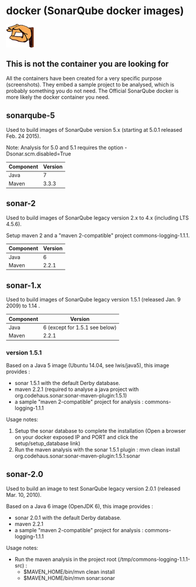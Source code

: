# docker (SonarQube docker images)

![alt text](https://raw.githubusercontent.com/lzilber/docker/master/obiwan-hand.png "Obiwan's gesture")

## This is not the container you are looking for

All the containers have been created for a very specific purpose (screenshots). They embed a sample project to be analysed, which is probably something you do not need. The Official SonarQube docker is more likely the docker container you need.

## sonarqube-5

Used to build images of SonarQube version 5.x (starting at 5.0.1 released Feb. 24 2015).

Note: Analysis for 5.0 and 5.1 requires the option -Dsonar.scm.disabled=True

| Component | Version |
| --------- | ------- |
| Java  | 7  |
| Maven  | 3.3.3  |

## sonar-2

Used to build images of SonarQube legacy version 2.x to 4.x (including LTS 4.5.6).

Setup maven 2 and a "maven 2-compatible" project commons-logging-1.1.1.

| Component | Version |
| --------- | ------- |
| Java  | 6  |
| Maven  | 2.2.1  |

## sonar-1.x

Used to build images of SonarQube legacy version 1.5.1 (released Jan. 9 2009) to 1.14 .

| Component | Version |
| --------- | ------- |
| Java  | 6 (except for 1.5.1 see below)  |
| Maven  | 2.2.1  |

### version 1.5.1

Based on a Java 5 image (Ubuntu 14.04, see lwis/java5), this image provides :
 * sonar 1.5.1 with the default Derby database.
 * maven 2.2.1 (required to analyse a java project with org.codehaus.sonar:sonar-maven-plugin:1.5.1)
 * a sample "maven 2-compatible" project for analysis : commons-logging-1.1.1 

Usage notes:
 1. Setup the sonar database to complete the installation (Open a browser on your docker exposed IP and PORT and click the setup/setup_database link)
 2. Run the maven analysis with the sonar 1.5.1 plugin : mvn clean install org.codehaus.sonar:sonar-maven-plugin:1.5.1:sonar

## sonar-2.0

Used to build an image to test SonarQube legacy version 2.0.1 (released Mar. 10, 2010).

Based on a Java 6 image (OpenJDK 6), this image provides :
 * sonar 2.0.1 with the default Derby database.
 * maven 2.2.1 
 * a sample "maven 2-compatible" project for analysis : commons-logging-1.1.1 

Usage notes:
 * Run the maven analysis in the project root (/tmp/commons-logging-1.1.1-src) : 
   * $MAVEN_HOME/bin/mvn clean install
   * $MAVEN_HOME/bin/mvn sonar:sonar
